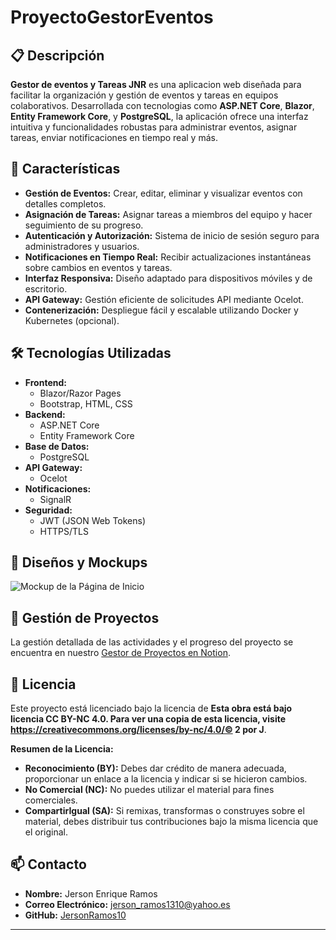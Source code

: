 
# ProyectoGestorEventos

## 📋 Descripción

**Gestor de eventos y Tareas JNR** es una aplicacion web diseñada para facilitar la organización y gestión de eventos y tareas en equipos colaborativos. Desarrollada con tecnologias como **ASP.NET Core**, **Blazor**, **Entity Framework Core**, y **PostgreSQL**, la aplicación ofrece una interfaz intuitiva y funcionalidades robustas para administrar eventos, asignar tareas, enviar notificaciones en tiempo real y más.

## 🚀 Características

- **Gestión de Eventos:** Crear, editar, eliminar y visualizar eventos con detalles completos.
- **Asignación de Tareas:** Asignar tareas a miembros del equipo y hacer seguimiento de su progreso.
- **Autenticación y Autorización:** Sistema de inicio de sesión seguro para administradores y usuarios.
- **Notificaciones en Tiempo Real:** Recibir actualizaciones instantáneas sobre cambios en eventos y tareas.
- **Interfaz Responsiva:** Diseño adaptado para dispositivos móviles y de escritorio.
- **API Gateway:** Gestión eficiente de solicitudes API mediante Ocelot.
- **Contenerización:** Despliegue fácil y escalable utilizando Docker y Kubernetes (opcional).

## 🛠 Tecnologías Utilizadas

- **Frontend:**
  - Blazor/Razor Pages
  - Bootstrap, HTML, CSS
- **Backend:**
  - ASP.NET Core
  - Entity Framework Core
- **Base de Datos:**
  - PostgreSQL
- **API Gateway:**
  - Ocelot
- **Notificaciones:**
  - SignalR
- **Seguridad:**
  - JWT (JSON Web Tokens)
  - HTTPS/TLS

## 🎨 Diseños y Mockups

![Mockup de la Página de Inicio](https://link-a-tu-imagen.com/mockup-inicio.png)

## 📅 Gestión de Proyectos

La gestión detallada de las actividades y el progreso del proyecto se encuentra en nuestro [Gestor de Proyectos en Notion](https://www.notion.so/Gesti-n-de-Proyectos-11ea0232ff068075a937d49c0b8b11b6?pvs=4).

## 📜 Licencia

Este proyecto está licenciado bajo la licencia de **Esta obra está bajo licencia CC BY-NC 4.0. Para ver una copia de esta licencia, visite https://creativecommons.org/licenses/by-nc/4.0/© 2 por J**.

**Resumen de la Licencia:**
- **Reconocimiento (BY):** Debes dar crédito de manera adecuada, proporcionar un enlace a la licencia y indicar si se hicieron cambios.
- **No Comercial (NC):** No puedes utilizar el material para fines comerciales.
- **CompartirIgual (SA):** Si remixas, transformas o construyes sobre el material, debes distribuir tus contribuciones bajo la misma licencia que el original.

## 📫 Contacto

- **Nombre:** Jerson Enrique Ramos
- **Correo Electrónico:** jerson_ramos1310@yahoo.es
- **GitHub:** [JersonRamos10](https://github.com/tu-usuario)


---

